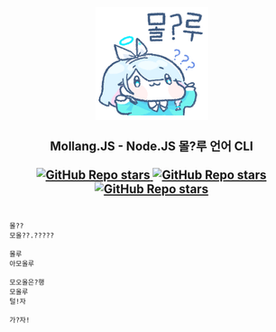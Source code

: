 <h2 align="center">
  <br>
  <img src="https://raw.githubusercontent.com/ArpaAP/mollang/master/mollu.gif" width="200"></img>
  <br>
  <br>
  <span>Mollang.JS - Node.JS 몰?루 언어 CLI</span>
  <br>
  <br>
  <a href="https://github.com/ArpaAP/mollang">
    <img alt="GitHub Repo stars" src="https://img.shields.io/badge/docs-1.1-informational?style=for-the-badge&logo=github">
  </a>
  <a href="https://github.com/ArpaAP/mollang">
    <img alt="GitHub Repo stars" src="https://img.shields.io/github/stars/arpaap/mollang?style=for-the-badge&logo=github">
  </a>
  <a href="https://www.npmjs.com/package/mollang">
    <img alt="GitHub Repo stars" src="https://img.shields.io/npm/v/mollang?style=for-the-badge&logo=npm">
  </a>
  <br>
  <br>
</h2>

```
몰??
모올??.?????

몰루
아모올루

모오올은?행
모올루
털!자

가?자!
```
